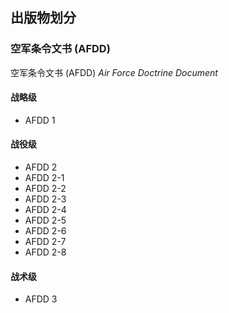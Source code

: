 <!-- 空军条令 -->

## 出版物划分

### 空军条令文书 (AFDD)

空军条令文书 (AFDD) *Air Force Doctrine Document*

#### 战略级

* AFDD 1

#### 战役级

* AFDD 2
* AFDD 2-1
* AFDD 2-2
* AFDD 2-3
* AFDD 2-4
* AFDD 2-5
* AFDD 2-6
* AFDD 2-7
* AFDD 2-8

#### 战术级

* AFDD 3
